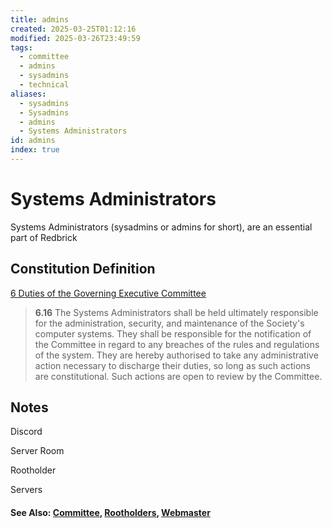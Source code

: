 ```yaml
---
title: admins
created: 2025-03-25T01:12:16
modified: 2025-03-26T23:49:59
tags:
  - committee
  - admins
  - sysadmins
  - technical
aliases:
  - sysadmins
  - Sysadmins
  - admins
  - Systems Administrators
id: admins
index: true
---
```


# Systems Administrators

Systems Administrators (sysadmins or admins for short), are an essential part of Redbrick

## Constitution Definition

[6 Duties of the Governing Executive Committee](../documents/Constitution.md#6%20Duties%20of%20the%20Governing%20Executive%20Committee)

> **6.16** The Systems Administrators shall be held ultimately responsible for the administration, security, and maintenance of the Society's computer systems. They shall be responsible for the notification of the Committee in regard to any breaches of the rules and regulations of the system. They are hereby authorised to take any administrative action necessary to discharge their duties, so long as such actions are constitutional. Such actions are open to review by the Committee.

## Notes

Discord

Server Room

Rootholder

Servers

#### See Also: [Committee](../committee/Committee.md), [Rootholders](Rootholders.md), [Webmaster](../committee/webmaster/Webmaster.md)
